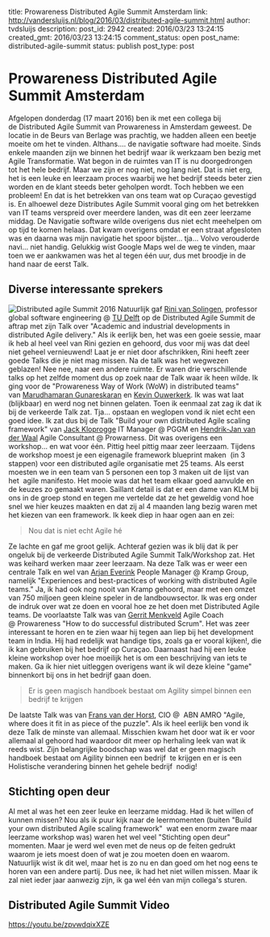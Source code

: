 title: Prowareness Distributed Agile Summit Amsterdam
link: http://vandersluijs.nl/blog/2016/03/distributed-agile-summit.html
author: tvdsluijs
description: 
post_id: 2942
created: 2016/03/23 13:24:15
created_gmt: 2016/03/23 13:24:15
comment_status: open
post_name: distributed-agile-summit
status: publish
post_type: post

# Prowareness Distributed Agile Summit Amsterdam

Afgelopen donderdag (17 maart 2016) ben ik met een collega bij de Distributed Agile Summit van Prowareness in Amsterdam geweest. De locatie in de Beurs van Berlage was prachtig, we hadden alleen een beetje moeite om het te vinden. Althans.... de navigatie software had moeite. Sinds enkele maanden zijn we binnen het bedrijf waar ik werkzaam ben bezig met Agile Transformatie. Wat begon in de ruimtes van IT is nu doorgedrongen tot het hele bedrijf. Maar we zijn er nog niet, nog lang niet. Dat is niet erg, het is een leuke en leerzaam proces waarbij we het bedrijf steeds beter zien worden en de klant steeds beter geholpen wordt. Toch hebben we een probleem! En dat is het betrekken van ons team wat op Curaçao gevestigd is. En alhoewel deze Distributes Agile Summit vooral ging om het betrekken van IT teams verspreid over meerdere landen, was dit een zeer leerzame middag. De Navigatie software wilde overigens dus niet echt meehelpen om op tijd te komen helaas. Dat kwam overigens omdat er een straat afgesloten was en daarna was mijn navigatie het spoor bijster... tja... Volvo verouderde navi... niet handig. Gelukkig wist Google Maps wel de weg te vinden, maar toen we er aankwamen was het al tegen één uur, dus met broodje in de hand naar de eerst Talk. 

## Diverse interessante sprekers

![Distributed agile Summit 2016](https://itheo.nl/wp-content/uploads/2016/03/Distributed_agile_Summit_2016.jpg) Natuurlijk gaf [Rini van Solingen](https://nl.linkedin.com/in/solingen/nl), professor global software engineering @ [TU Delft](http://www.tudelft.nl/) op de Distributed Agile Summit de aftrap met zijn Talk over "Academic and industrial developments in distributed Agile delivery." Als ik eerlijk ben, het was een goeie sessie, maar ik heb al heel veel van Rini gezien en gehoord, dus voor mij was dat deel niet geheel vernieuwend! Laat je er niet door afschrikken, Rini heeft zeer goede Talks die je niet mag missen. Na de talk was het wegwezen geblazen! Nee nee, naar een andere ruimte. Er waren drie verschillende talks op het zelfde moment dus op zoek naar de Talk waar ik heen wilde. Ik ging voor de "Prowareness Way of Work (WoW) in distributed teams" van [Marudhamaran Gunareskaran](https://in.linkedin.com/in/marudhamaran-gunasekaran-9361099/nl) en [Kevin Ouwerkerk](https://nl.linkedin.com/in/kevinouwerkerk/nl). Ik was wat laat (blijkbaar) en werd nog net binnen gelaten. Toen ik eenmaal zat zag ik dat ik bij de verkeerde Talk zat. Tja... opstaan en weglopen vond ik niet echt een goed idee. Ik zat dus bij de Talk "Build your own distributed Agile scaling framework" van [Jack Kloprogge](https://nl.linkedin.com/in/jack-kloprogge-735a9b/nl) IT Manager @ PGGM en [Hendrik-Jan van der Waal](https://nl.linkedin.com/in/hvanderwaal/nl) Agile Consultant @ Prowarness. Dit was overigens een workshop... en wat voor één. Pittig heel pittig maar zeer leerzaam. Tijdens de workshop moest je een eigenagile framework blueprint maken  (in 3 stappen) voor een distributed agile organisatie met 25 teams. Als eerst moesten we in een team van 5 personen een top 3 maken uit de lijst van het  agile manifesto. Het mooie was dat het team elkaar goed aanvulde en de keuzes zo gemaakt waren. Saillant detail is dat er een dame van KLM bij ons in de groep stond en tegen me vertelde dat ze het geweldig vond hoe snel we hier keuzes maakten en dat zij al 4 maanden lang bezig waren met het kiezen van een framework. Ik keek diep in haar ogen aan en zei: 

> Nou dat is niet echt Agile hé

Ze lachte en gaf me groot gelijk. Achteraf gezien was ik blij dat ik per ongeluk bij de verkeerde Distributed Agile Summit Talk/Workshop zat. Het was keihard werken maar zeer leerzaam. Na deze Talk was er weer een centrale Talk en wel van [Arjan Everink](https://nl.linkedin.com/in/arjaneverink/nl) People Manager @ Kramp Group, namelijk "Experiences and best-practices of working with distributed Agile teams." Ja, ik had ook nog nooit van Kramp gehoord, maar met een omzet van 750 miljoen geen kleine speler in de landbouwsector. Ik was erg onder de indruk over wat ze doen en vooral hoe ze het doen met Distributed Agile teams. De voorlaatste Talk was van [Gerrit Menkveld](https://nl.linkedin.com/in/gerritmenkveld/nl) Agile Coach @ Prowareness "How to do successful distributed Scrum". Het was zeer interessant te horen en te zien waar hij tegen aan liep bij het development team in India. Hij had redelijk wat handige tips, zoals ga er vooral kijken!, die ik kan gebruiken bij het bedrijf op Curaçao. Daarnaast had hij een leuke kleine workshop over hoe moeilijk het is om een beschrijving van iets te maken. Ga ik hier niet uitleggen overigens want ik wil deze kleine "game" binnenkort bij ons in het bedrijf gaan doen. 

> Er is geen magisch handboek bestaat om Agility simpel binnen een bedrijf te krijgen

De laatste Talk was van [Frans van der Horst](https://nl.linkedin.com/in/frans-van-der-horst-b78105/nl), CIO @  ABN AMRO "Agile, where does it fit in as piece of the puzzle". Als ik heel eerlijk ben vond ik deze Talk de minste van allemaal. Misschien kwam het door wat ik er voor allemaal al gehoord had waardoor dit meer op herhaling leek van wat ik reeds wist. Zijn belangrijke boodschap was wel dat er geen magisch handboek bestaat om Agility binnen een bedrijf  te krijgen en er is een Holistische verandering binnen het gehele bedrijf  nodig! 

## Stichting open deur

Al met al was het een zeer leuke en leerzame middag. Had ik het willen of kunnen missen? Nou als ik puur kijk naar de leermomenten (buiten "Build your own distributed Agile scaling framework"  wat een enorm zware maar leerzame workshop was) waren het wel veel "Stichting open deur" momenten. Maar je werd wel even met de neus op de feiten gedrukt waarom je iets moest doen of wat je zou moeten doen en waarom. Natuurlijk wist ik dit wel, maar het is zo nu en dan goed om het nog eens te horen van een andere partij. Dus nee, ik had het niet willen missen. Maar ik zal niet ieder jaar aanwezig zijn, ik ga wel één van mijn collega's sturen. 

## Distributed Agile Summit Video

https://youtu.be/zpvwdqixXZE